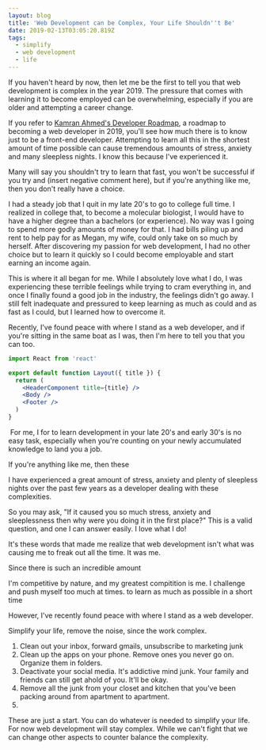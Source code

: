 ```yaml
---
layout: blog
title: 'Web Development can be Complex, Your Life Shouldn''t Be'
date: 2019-02-13T03:05:20.819Z
tags:
  - simplify
  - web development
  - life
---
```

If you haven't heard by now, then let me be the first to tell you that web development is complex in the year 2019. The pressure that comes with learning it to become employed can be overwhelming, especially if you are older and attempting a career change.

If you refer to [Kamran Ahmed's Developer Roadmap](https://github.com/kamranahmedse/developer-roadmap#introduction), a roadmap to becoming a web developer in 2019, you'll see how much there is to know just to be a front-end developer. Attempting to learn all this in the shortest amount of time possible can cause tremendous amounts of stress, anxiety and many sleepless nights. I know this because I've experienced it.

Many will say you shouldn't try to learn that fast, you won't be successful if you try and (insert negative comment here), but if you're anything like me, then you don't really have a choice.

I had a steady job that I quit in my late 20's to go to college full time. I realized in college that, to become a molecular biologist, I would have to have a higher degree than a bachelors (or experience). No way was I going to spend more godly amounts of money for that. I had bills piling up and rent to help pay for as Megan, my wife, could only take on so much by herself. After discovering my passion for web development, I had no other choice but to learn it quickly so I could become employable and start earning an income again.

This is where it all began for me. While I absolutely love what I do, I was experiencing these terrible feelings while trying to cram everything in, and once I finally found a good job in the industry, the feelings didn't go away. I still felt inadequate and pressured to keep learning as much as could and as fast as I could, but I learned how to overcome it.

Recently, I've found peace with where I stand as a web developer, and if you're sitting in the same boat as I was, then I'm here to tell you that you can too.
​

```jsx
import React from 'react'

export default function Layout({ title }) {
  return (
    <HeaderComponent title={title} />
    <Body />
    <Footer />
  )
}
```

​
For me, I  for to learn development in your late 20's and early 30's is no easy task, especially when you're counting on your newly accumulated knowledge to land you a job.

If you're anything like me, then these 

I have experienced a great amount of stress, anxiety and plenty of sleepless nights over the past few years as a developer dealing with these complexities. 

So you may ask, "If it caused you so much stress, anxiety and sleeplessness then why were you doing it in the first place?" This is a valid question, and one I can answer easily. I love what I do! 

It's these words that made me realize that web development isn't what was causing me to freak out all the time. It was me.

Since there is such an incredible amount

I'm competitive by nature, and my greatest compitition is me. I challenge and push myself too much at times. to learn as much as possible in a short time

However, I've recently found peace with where I stand as a web developer.

Simplify your life, remove the noise, since the work complex.

1. Clean out your inbox, forward gmails, unsubscribe to marketing junk
2. Clean up the apps on your phone. Remove ones you never go on. Organize them in folders.
3. Deactivate your social media. It's addictive mind junk. Your family and friends can still get ahold of you. It'll be okay.
4. Remove all the junk from your closet and kitchen that you've been packing around from apartment to apartment.
5. 

These are just a start. You can do whatever is needed to simplify your life. For now web development will stay complex. While we can't fight that we can change other aspects to counter balance the complexity.
